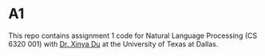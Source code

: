# A1
This repo contains assignment 1 code for Natural Language Processing (CS 6320 001) with [Dr. Xinya Du](https://xinyadu.github.io/) at the University of Texas at Dallas.